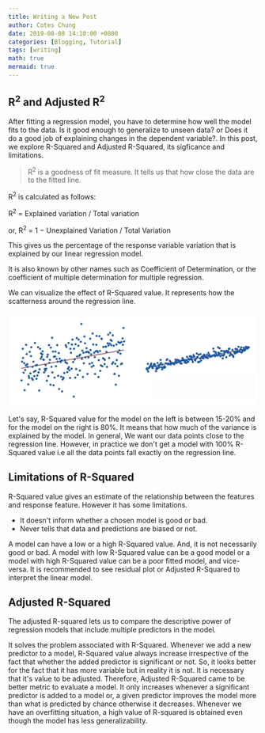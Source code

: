 ```yaml
---
title: Writing a New Post
author: Cotes Chung
date: 2019-08-08 14:10:00 +0800
categories: [Blogging, Tutorial]
tags: [writing]
math: true
mermaid: true
---
```



## R<sup>2</sup> and Adjusted R<sup>2</sup> 

After fitting a regression model, you have to determine how well the model fits to the data. Is it good enough to generalize to unseen data? or Does it do a good job of explaining changes in the dependent variable?. In this post, we explore R-Squared and Adjusted R-Squared, its sigficance and limitations. 

> R<sup>2</sup> is a goodness of fit measure. It tells us that how close the data are to the fitted line. 

R<sup>2</sup> is calculated as follows:

R<sup>2</sup> = Explained variation / Total variation

or, R<sup>2</sup> = 1 −  Unexplained Variation / Total Variation


This gives us the percentage of the response variable variation that is explained by our linear regression model.

It is also known by other names such as Coefficient of Determination, or the coefficient of multiple determination for multiple regression.

We can visualize the effect of R-Squared value. It represents how the scatterness around the regression line.

![upload-image](/assets/img/sample/Rsquared.png)

Let's say, R-Squared value for the model on the left is between 15-20% and for the model on the right is 80%. It means that how much of the variance is explained by the model. In general, We want our data points close to the regression line. However, in practice we don't get a model with 100% R-Squared value i.e all the data points fall exactly on the regression line.

## Limitations of R-Squared

R-Squared value gives an estimate of the relationship between the features and response feature. However it has some limitations.

- It doesn't inform whether a chosen model is good or bad.
- Never tells that data and predictions are biased or not.

A model can have a low or a high R-Squared value. And, it is not necessarily good or bad. A model with low R-Squared value can be a good model or a model with high R-Squared value can be a poor fitted model, and vice-versa. It is recommended to see residual plot or Adjusted R-Squared to interpret the linear model. 

## Adjusted R-Squared

The adjusted R-squared lets us to compare the descriptive power of regression models that include multiple predictors in the model. 

It solves the problem associated with R-Squared. Whenever we add a new predictor to a model, R-Squared value always increase irrespective of the fact that whether the added predictor is significant or not. So, it looks better for the fact that it has more variable but in reality it is not. It is necessary that it's value to be adjusted. Therefore, Adjusted R-Squared came to be better metric to evaluate a model. It only increases whenever a significant predictor is added to a model or, a given predictor improves the model more than what is predicted by chance otherwise it decreases. Whenever we have an overfitting situation, a high value of R-squared is obtained even though the model has less generalizability. 

